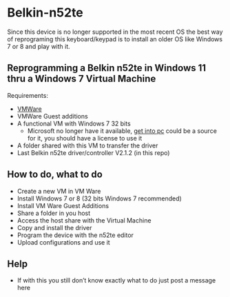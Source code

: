 # Belkin-n52te

Since this device is no longer supported in the most recent OS the best way of reprograming this keyboard/keypad is to install an older OS like Windows 7 or 8 and play with it.

## Reprogramming a Belkin n52te in Windows 11 thru a Windows 7 Virtual Machine

Requirements:
- [VMWare](https://customerconnect.vmware.com/en/downloads/details?downloadGroup=WKST-PLAYER-1750&productId=1377&rPId=111473)
- VMWare Guest additions
- A functional VM with Windows 7 32 bits
  - Microsoft no longer have it available, [get into pc](https://getintopc.com/softwares/operating-systems/windows-7-professional-sp1-multilingual-april-2023-free-download-9753788/?id=000993163391) could be a source for it, you should have a license to use it
- A folder shared with this VM to transfer the driver
- Last Belkin n52te driver/controller V2.1.2 (in this repo)

## How to do, what to do

- Create a new VM in VM Ware
- Install Windows 7 or 8 (32 bits Windows 7 recommended)
- Install VM Ware Guest Additions
- Share a folder in you host
- Access the host share with the Virtual Machine
- Copy and install the driver
- Program the device with the n52te editor
- Upload configurations and use it

## Help

- If with this you still don’t know exactly what to do just post a message here
